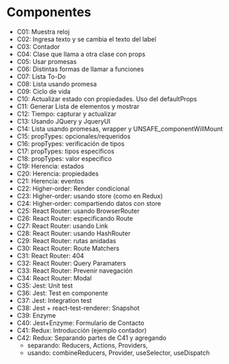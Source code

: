 # Componentes

- C01: Muestra reloj
- C02: Ingresa texto y se cambia el texto del label
- C03: Contador
- C04: Clase que llama a otra clase con props
- C05: Usar promesas
- C06: Distintas formas de llamar a funciones
- C07: Lista To-Do
- C08: Lista usando promesa
- C09: Ciclo de vida
- C10: Actualizar estado con propiedades. Uso del defaultProps
- C11: Generar Lista de elementos y mostrar
- C12: Tiempo: capturar y actualizar
- C13: Usando JQuery y JqueryUI
- C14: Lista usando promesas, wrapper y UNSAFE_componentWillMount
- C15: propTypes: opcionales/requeridos 
- C16: propTypes: verificación de tipos
- C17: propTypes: tipos especificos
- C18: propTypes: valor especifico 
- C19: Herencia: estados
- C20: Herencia: propiedades
- C21: Herencia: eventos
- C22: Higher-order: Render condicional
- C23: Higher-order: usando store (como en Redux)
- C24: Higher-order: compartiendo datos con store
- C25: React Router: usando BrowserRouter
- C26: React Router: especificando Route
- C27: React Router: usando Link
- C28: React Router: usando HashRouter
- C29: React Router: rutas anidadas
- C30: React Router: Route Matchers
- C31: React Router: 404
- C32: React Router: Query Paramaters
- C33: React Router: Prevenir navegación
- C34: React Router: Modal
- C35: Jest: Unit test
- C36: Jest: Test en componente
- C37: Jest: Integration test
- C38: Jest + react-test-renderer: Snapshot
- C39: Enzyme
- C40: Jest+Enzyme: Formulario de Contacto
- C41: Redux: Introducción (ejemplo contador)
- C42: Redux: Separando partes de C41 y agregando  
    - separando: Reducers, Actions, Providers, 
    - usando: combineReducers, Provider, useSelector, useDispatch
